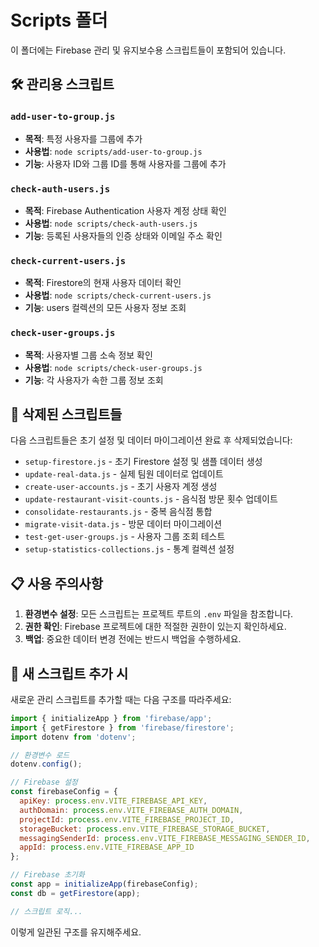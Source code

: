 # Scripts 폴더

이 폴더에는 Firebase 관리 및 유지보수용 스크립트들이 포함되어 있습니다.

## 🛠️ 관리용 스크립트

### `add-user-to-group.js`
- **목적**: 특정 사용자를 그룹에 추가
- **사용법**: `node scripts/add-user-to-group.js`
- **기능**: 사용자 ID와 그룹 ID를 통해 사용자를 그룹에 추가

### `check-auth-users.js`
- **목적**: Firebase Authentication 사용자 계정 상태 확인
- **사용법**: `node scripts/check-auth-users.js`
- **기능**: 등록된 사용자들의 인증 상태와 이메일 주소 확인

### `check-current-users.js`
- **목적**: Firestore의 현재 사용자 데이터 확인
- **사용법**: `node scripts/check-current-users.js`
- **기능**: users 컬렉션의 모든 사용자 정보 조회

### `check-user-groups.js`
- **목적**: 사용자별 그룹 소속 정보 확인
- **사용법**: `node scripts/check-user-groups.js`
- **기능**: 각 사용자가 속한 그룹 정보 조회

## 🚫 삭제된 스크립트들

다음 스크립트들은 초기 설정 및 데이터 마이그레이션 완료 후 삭제되었습니다:

- `setup-firestore.js` - 초기 Firestore 설정 및 샘플 데이터 생성
- `update-real-data.js` - 실제 팀원 데이터로 업데이트
- `create-user-accounts.js` - 초기 사용자 계정 생성
- `update-restaurant-visit-counts.js` - 음식점 방문 횟수 업데이트
- `consolidate-restaurants.js` - 중복 음식점 통합
- `migrate-visit-data.js` - 방문 데이터 마이그레이션
- `test-get-user-groups.js` - 사용자 그룹 조회 테스트
- `setup-statistics-collections.js` - 통계 컬렉션 설정

## 📋 사용 주의사항

1. **환경변수 설정**: 모든 스크립트는 프로젝트 루트의 `.env` 파일을 참조합니다.
2. **권한 확인**: Firebase 프로젝트에 대한 적절한 권한이 있는지 확인하세요.
3. **백업**: 중요한 데이터 변경 전에는 반드시 백업을 수행하세요.

## 🔧 새 스크립트 추가 시

새로운 관리 스크립트를 추가할 때는 다음 구조를 따라주세요:

```javascript
import { initializeApp } from 'firebase/app';
import { getFirestore } from 'firebase/firestore';
import dotenv from 'dotenv';

// 환경변수 로드
dotenv.config();

// Firebase 설정
const firebaseConfig = {
  apiKey: process.env.VITE_FIREBASE_API_KEY,
  authDomain: process.env.VITE_FIREBASE_AUTH_DOMAIN,
  projectId: process.env.VITE_FIREBASE_PROJECT_ID,
  storageBucket: process.env.VITE_FIREBASE_STORAGE_BUCKET,
  messagingSenderId: process.env.VITE_FIREBASE_MESSAGING_SENDER_ID,
  appId: process.env.VITE_FIREBASE_APP_ID
};

// Firebase 초기화
const app = initializeApp(firebaseConfig);
const db = getFirestore(app);

// 스크립트 로직...
```

이렇게 일관된 구조를 유지해주세요.
